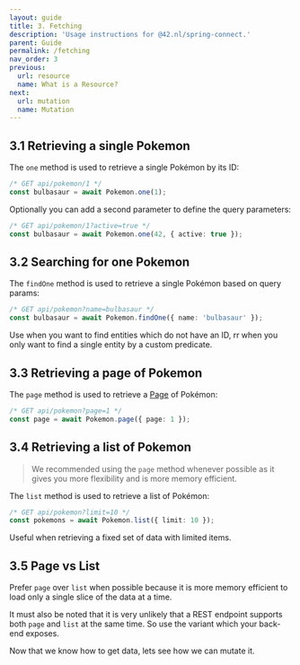 ```yaml
---
layout: guide
title: 3. Fetching
description: 'Usage instructions for @42.nl/spring-connect.'
parent: Guide
permalink: /fetching
nav_order: 3
previous:
  url: resource
  name: What is a Resource?
next:
  url: mutation
  name: Mutation
---
```


## 3.1 Retrieving a single Pokemon

The `one` method is used to retrieve a single Pokémon by its ID:

```ts
/* GET api/pokemon/1 */
const bulbasaur = await Pokemon.one(1);
```

Optionally you can add a second parameter to define
the query parameters:

```ts
/* GET api/pokemon/1?active=true */
const bulbasaur = await Pokemon.one(42, { active: true });
```

## 3.2 Searching for one Pokemon

The `findOne` method is used to retrieve a single Pokémon based
on query params:

```ts
/* GET api/pokemon?name=bulbasaur */
const bulbasaur = await Pokemon.findOne({ name: 'bulbasaur' });
```

Use when you want to find entities which do not have an ID, rr when
you only want to find a single entity by a custom predicate.

## 3.3 Retrieving a page of Pokemon

The `page` method is used to retrieve a [Page](http://docs.spring.io/spring-data/commons/docs/current/api/org/springframework/data/domain/Page.html) of Pokémon:

```ts
/* GET api/pokemon?page=1 */
const page = await Pokemon.page({ page: 1 });
```

## 3.4 Retrieving a list of Pokemon

> We recommended using the `page` method whenever possible as it gives you more flexibility and is more memory efficient.

The `list` method is used to retrieve a list of Pokémon:

```ts
/* GET api/pokemon?limit=10 */
const pokemons = await Pokemon.list({ limit: 10 });
```

Useful when retrieving a fixed set of data with limited items.

## 3.5 Page vs List

Prefer `page` over `list` when possible because it is more memory efficient
to load only a single slice of the data at a time.

It must also be noted that it is very unlikely that a REST endpoint
supports both `page` and `list` at the same time. So use the variant
which your back-end exposes.

Now that we know how to get data, lets see how we can mutate it.
